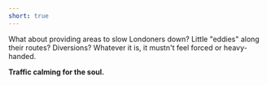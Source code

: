 ```yaml
---
short: true
---
```


What about providing areas to slow Londoners down? Little "eddies" along their routes? Diversions? Whatever it is, it mustn't feel forced or heavy-handed.

**Traffic calming for the soul.**